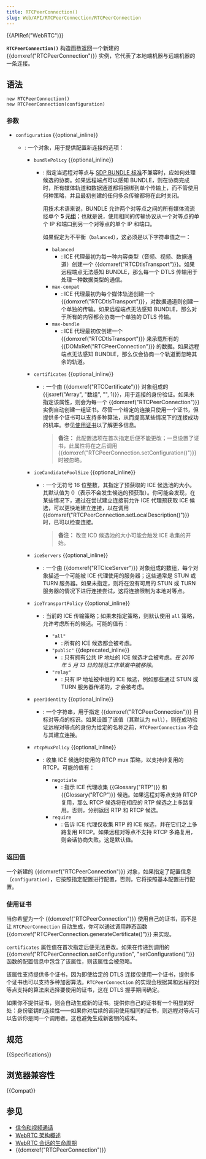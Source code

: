 ```yaml
---
title: RTCPeerConnection()
slug: Web/API/RTCPeerConnection/RTCPeerConnection
---
```


{{APIRef("WebRTC")}}

**`RTCPeerConnection()`** 构造函数返回一个新建的 {{domxref("RTCPeerConnection")}} 实例，它代表了本地端机器与远端机器的一条连接。

## 语法

```js-nolint
new RTCPeerConnection()
new RTCPeerConnection(configuration)
```

### 参数

- `configuration` {{optional_inline}}

  - : 一个对象，用于提供配置新连接的选项：

    - `bundlePolicy` {{optional_inline}}

      - : 指定当远程对等点与 [SDP BUNDLE 标准](https://webrtcstandards.info/sdp-bundle/)不兼容时，应如何处理候选的协商。如果远程端点可以感知 BUNDLE，则在协商完成时，所有媒体轨道和数据通道都将捆绑到单个传输上，而不管使用何种策略，并且最初创建的任何多余传输都将在此时关闭。

        用技术术语来说，BUNDLE 允许两个对等点之间的所有媒体流流经单个 **5 元组**；也就是说，使用相同的传输协议从一个对等点的单个 IP 和端口到另一个对等点的单个 IP 和端口。

        如果假定为不平衡（`balanced`），这必须是以下字符串值之一：

        - `balanced`
          - : ICE 代理最初为每一种内容类型（音频、视频、数据通道）创建一个 {{domxref("RTCDtlsTransport")}}。如果远程端点无法感知 BUNDLE，那么每一个 DTLS 传输用于处理一种数据类型的通信。
        - `max-compat`
          - : ICE 代理最初为每个媒体轨道创建一个 {{domxref("RTCDtlsTransport")}}，对数据通道则创建一个单独的传输。如果远程端点无法感知 BUNDLE，那么对于所有的内容都会协商一个单独的 DTLS 传输。
        - `max-bundle`
          - : ICE 代理最初仅创建一个 {{domxref("RTCDtlsTransport")}} 来承载所有的 {{DOMxRef("RTCPeerConnection")}} 的数据。如果远程端点无法感知 BUNDLE，那么仅会协商一个轨道而忽略其余的轨道。

    - `certificates` {{optional_inline}}

      - : 一个由 {{domxref("RTCCertificate")}} 对象组成的{{jsxref("Array", "数组", "", 1)}}，用于连接的身份验证。如果未指定该属性，则会为每一个 {{domxref("RTCPeerConnection")}} 实例自动创建一组证书。尽管一个给定的连接只使用一个证书，但提供多个证书可以支持多种算法，从而提高某些情况下的连接成功的机率。参见[使用证书](#使用证书)以了解更多信息。

        > **备注：** 此配置选项在首次指定后便不能更改；一旦设置了证书，此属性将在之后调用 {{domxref("RTCPeerConnection.setConfiguration()")}} 时被忽略。

    - `iceCandidatePoolSize` {{optional_inline}}

      - : 一个无符号 16 位整数，其指定了预获取的 ICE 候选池的大小。其默认值为 0（表示不会发生候选的预获取）。你可能会发现，在某些情况下，通过在尝试建立连接前允许 ICE 代理预获取 ICE 候选，可以更快地建立连接，以在调用 {{domxref("RTCPeerConnection.setLocalDescription()")}} 时，已可以检查连接。

        > **备注：** 改变 ICD 候选池的大小可能会触发 ICE 收集的开始。

    - `iceServers` {{optional_inline}}
      - : 一个由 {{domxref("RTCIceServer")}} 对象组成的数组，每个对象描述一个可能被 ICE 代理使用的服务器；这些通常是 STUN 或 TURN 服务器。如果未指定，则将在没有可用的 STUN 或 TURN 服务器的情况下进行连接尝试，这将连接限制为本地对等点。
    - `iceTransportPolicy` {{optional_inline}}

      - : 当前的 ICE 传输策略；如果未指定策略，则默认使用 `all` 策略，允许考虑所有的候选。可能的值有：

        - `"all"`
          - : 所有的 ICE 候选都会被考虑。
        - `"public"` {{deprecated_inline}}
          - : 只有拥有公共 IP 地址的 ICE 候选才会被考虑。_在 2016 年 5 月 13 日的规范工作草案中被移除。_
        - `"relay"`
          - : 只有 IP 地址被中继的 ICE 候选，例如那些通过 STUN 或 TURN 服务器传递的，才会被考虑。

    - `peerIdentity` {{optional_inline}}
      - : 一个字符串，用于指定 {{domxref("RTCPeerConnection")}} 目标对等点的标识。如果设置了该值（其默认为 `null`），则在成功验证远程对等点的身份为给定的名称之前，`RTCPeerConnection` 不会与其建立连接。
    - `rtcpMuxPolicy` {{optional_inline}}

      - : 收集 ICE 候选时使用的 RTCP mux 策略，以支持非复用的 RTCP。可能的值有：

        - `negotiate`
          - : 指示 ICE 代理收集 {{Glossary("RTP")}} 和 {{Glossary("RTCP")}} 候选。如果远程对等点支持 RTCP 复用，那么 RTCP 候选将在相应的 RTP 候选之上多路复用。否则，分别返回 RTP 和 RTCP 候选。
        - `require`
          - : 告诉 ICE 代理仅收集 RTP 的 ICE 候选，并在它们之上多路复用 RTCP。如果远程对等点不支持 RTCP 多路复用，则会话协商失败。这是默认值。

### 返回值

一个新建的 {{domxref("RTCPeerConnection")}} 对象，如果指定了配置信息（`configuration`），它按照指定配置进行配置，否则，它将按照基本配置进行配置。

### 使用证书

当你希望为一个 {{domxref("RTCPeerConnection")}} 使用自己的证书，而不是让 `RTCPeerConnection` 自动生成，你可以通过调用静态函数 {{domxref("RTCPeerConnection.generateCertificate()")}} 来实现。

`certificates` 属性值在首次指定后便无法更改。如果在传递到调用的 {{domxref("RTCPeerConnection.setConfiguration", "setConfiguration()")}} 函数的配置信息中包含了该属性，则该属性会被忽略。

该属性支持提供多个证书，因为即使给定的 DTLS 连接仅使用一个证书，提供多个证书也可以支持多种加密算法。`RTCPeerConnection` 的实现会根据其和远程的对等点支持的算法来选择要使用的证书，这在 DTLS 握手期间确定。

如果你不提供证书，则会自动生成新的证书。提供你自己的证书有一个明显的好处：身份密钥的连续性——如果你对后续的调用使用相同的证书，则远程对等点可以告诉你是同一个调用者。这也避免生成新密钥的成本。

## 规范

{{Specifications}}

## 浏览器兼容性

{{Compat}}

## 参见

- [信令和视频通话](/zh-CN/docs/Web/API/WebRTC_API/Signaling_and_video_calling)
- [WebRTC 架构概述](/zh-CN/docs/Web/API/WebRTC_API/Protocols)
- [WebRTC 会话的生命周期](/zh-CN/docs/Web/API/WebRTC_API/Session_lifetime)
- {{domxref("RTCPeerConnection")}}

